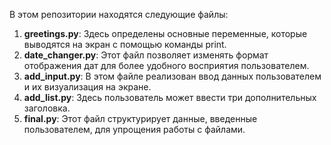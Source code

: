 В этом репозитории находятся следующие файлы:

1. **greetings.py**: Здесь определены основные переменные, которые выводятся на экран с помощью команды print.
2. **date_changer.py**: Этот файл позволяет изменять формат отображения дат для более удобного восприятия пользователем.
3. **add_input.py**: В этом файле реализован ввод данных пользователем и их визуализация на экране.
4. **add_list.py**: Здесь пользователь может ввести три дополнительных заголовка.
5. **final.py**: Этот файл структурирует данные, введенные пользователем, для упрощения работы с файлами.
